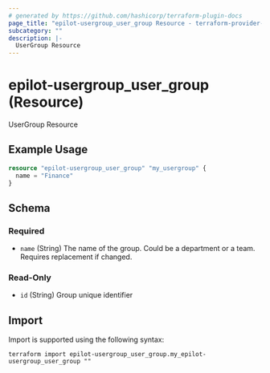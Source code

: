 ```yaml
---
# generated by https://github.com/hashicorp/terraform-plugin-docs
page_title: "epilot-usergroup_user_group Resource - terraform-provider-epilot-usergroup"
subcategory: ""
description: |-
  UserGroup Resource
---
```


# epilot-usergroup_user_group (Resource)

UserGroup Resource

## Example Usage

```terraform
resource "epilot-usergroup_user_group" "my_usergroup" {
  name = "Finance"
}
```

<!-- schema generated by tfplugindocs -->
## Schema

### Required

- `name` (String) The name of the group. Could be a department or a team. Requires replacement if changed.

### Read-Only

- `id` (String) Group unique identifier

## Import

Import is supported using the following syntax:

```shell
terraform import epilot-usergroup_user_group.my_epilot-usergroup_user_group ""
```
